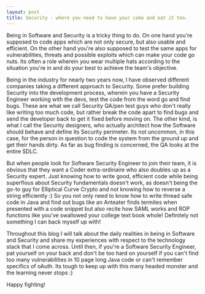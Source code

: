 ```yaml
---
layout: post
title: Security - where you need to have your cake and eat it too. 
---
```

Being in Software and Security is a tricky thing to do. On one hand you're supposed to code apps which are not only secure, but also usable and efficient. On the other hand you're also supposed to test the same apps for vulnerabilities, threats and possible exploits which can make your code go nuts. Its often a role wherein you wear multiple hats according to the situation you're in and do your best to achieve the team's objective. 

Being in the industry for nearly two years now, I have observed different companies taking a different approach to Security. Some prefer building Security into the development process, wherein you have a Security Engineer working with the devs, test the code from the word go and find bugs. These are what we call Security QA/pen test guys who don't really like writing too much code, but rather break the code apart to find bugs and send the developer back to get it fixed before moving on. The other kind, is what I call the Security designers, who actually architect how the Software should behave and define its Security perimeter. Its not uncommon, in this case, for the person in question to code the system from the ground up and get their hands dirty. As far as bug finding is concerned, the QA looks at the entire SDLC. 

But when people look for Software Security Engineer to join their team, it is obvious that they want a Coder extra-ordinaire who also doubles up as a Security expert. Just knowing how to write good, efficient code while being superflous about Security fundamentals doesn't work, as doesn't being the go-to guy for Elliptical Curve Crypto and not knowing how to reverse a string efficiently :) So you not only need to know how to write thread safe code in Java and find out bugs like an Anteater finds termites when presented with a code snippet but also recite how SAML works and ROP functions like you've swallowed your college text book whole! Definitely not something I can back myself up with! 

Throughout this blog I will talk about the daily realities in being in Software and Security and share my experiences with respect to the technology stack that I come across. Until then, if you're a Software Security Engineer, pat yourself on your back and don't be too hard on yourself if you can't find too many vulnerabilities in 10 page long Java code or can't remember specifics of oAuth. Its tough to keep up with this many headed monster and the learning never stops :) 

Happy fighting! 
